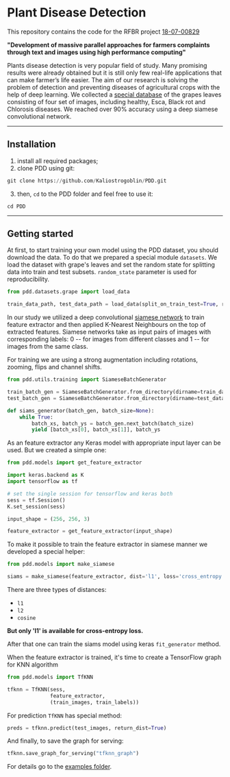 # Plant Disease Detection

This repository contains the code for the RFBR project [18-07-00829](http://www.rfbr.ru/rffi/ru/project_search/o_2071350)

**"Development of massive parallel approaches for farmers complaints through text and images using high performance computing"**

Plants disease detection is very popular field of study. Many promising results were already obtained but it is still only few real-life applications that can make farmer’s life easier. The aim of our research is solving the problem of detection and preventing diseases of agricultural crops with the help of deep learning. We collected a [special database](http://pdd.jinr.ru/db) of the grapes leaves consisting of four set of images, including healthy, Esca, Black rot and Chlorosis diseases. We reached over 90% accuracy using a deep siamese convolutional network.

---

## Installation

1) install all required packages;
2) clone PDD using git: 

```Python
git clone https://github.com/Kaliostrogoblin/PDD.git
```

3) then, `cd` to the PDD folder and feel free to use it:

```
cd PDD
```

---

## Getting started

At first, to start training your own model using the PDD dataset, you should download the data. To do that we prepared a special module ```datasets```. We load the dataset with grape's leaves and set the random state for splitting data into train and test subsets. ```random_state``` parameter is used for reproducibility.

```Python
from pdd.datasets.grape import load_data

train_data_path, test_data_path = load_data(split_on_train_test=True, random_state=13)
```

In our study we utilized a deep convolutional [siamese network](https://ru.coursera.org/lecture/convolutional-neural-networks/siamese-network-bjhmj) to train feature extractor and then applied K-Nearest Neighbours on the top of extracted features. Siamese networks take as input pairs of images with corresponding labels: 0 -- for images from different classes and 1 -- for images from the same class. 

For training we are using a strong augmentation including rotations, zooming, flips and channel shifts.

```Python
from pdd.utils.training import SiameseBatchGenerator

train_batch_gen = SiameseBatchGenerator.from_directory(dirname=train_data_path, augment=True)
test_batch_gen = SiameseBatchGenerator.from_directory(dirname=test_data_path)

def siams_generator(batch_gen, batch_size=None):
    while True:
        batch_xs, batch_ys = batch_gen.next_batch(batch_size)
        yield [batch_xs[0], batch_xs[1]], batch_ys
```

As an feature extractor any Keras model with appropriate input layer can be used. But we created a simple one:

```Python
from pdd.models import get_feature_extractor

import keras.backend as K
import tensorflow as tf

# set the single session for tensorflow and keras both
sess = tf.Session()
K.set_session(sess)

input_shape = (256, 256, 3)

feature_extractor = get_feature_extractor(input_shape)
```

To make it possible to train the feature extractor in siamese manner we developed a special helper:

```Python
from pdd.models import make_siamese

siams = make_siamese(feature_extractor, dist='l1', loss='cross_entropy')
```

There are three types of distances:

- ```l1```
- ```l2```
- ```cosine```

**But only 'l1' is available for cross-entropy loss.**

After that one can train the siams model using keras ```fit_generator``` method.

When the feature extractor is trained, it's time to create a TensorFlow graph for KNN algorithm

```Python
from pdd.models import TfKNN

tfknn = TfKNN(sess, 
              feature_extractor, 
              (train_images, train_labels))
```

For prediction ```TfKNN``` has special method:

```Python
preds = tfknn.predict(test_images, return_dist=True)
```

And finally, to save the graph for serving:

```Python
tfknn.save_graph_for_serving("tfknn_graph")
```

For details go to the [examples folder](https://github.com/Kaliostrogoblin/PDD/tree/master/examples).

